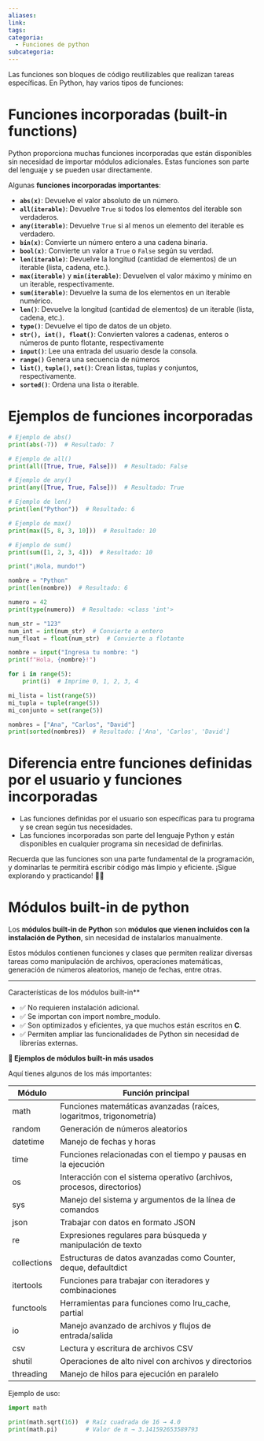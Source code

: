 ```yaml
---
aliases: 
link: 
tags: 
categoria:
  - Funciones de python
subcategoria:
---
```


Las funciones son bloques de código reutilizables que realizan tareas específicas. En Python, hay varios tipos de funciones:

# Funciones incorporadas (built-in functions)
 
 Python proporciona muchas funciones incorporadas que están disponibles sin necesidad de importar módulos adicionales. Estas funciones son parte del lenguaje y se pueden usar directamente.
  
Algunas **funciones incorporadas importantes**:

  - **`abs(x)`**: Devuelve el valor absoluto de un número.
  - **`all(iterable)`**: Devuelve `True` si todos los elementos del iterable son verdaderos.
  - **`any(iterable)`**: Devuelve `True` si al menos un elemento del iterable es verdadero.
  - **`bin(x)`**: Convierte un número entero a una cadena binaria.
  - **`bool(x)`**: Convierte un valor a `True` o `False` según su verdad.
  - **`len(iterable)`**: Devuelve la longitud (cantidad de elementos) de un iterable (lista, cadena, etc.).
  - **`max(iterable)`** y **`min(iterable)`**: Devuelven el valor máximo y mínimo en un iterable, respectivamente.
  - **`sum(iterable)`**: Devuelve la suma de los elementos en un iterable numérico.
  - **`len()`**:  Devuelve la longitud (cantidad de elementos) de un iterable (lista, cadena, etc.).
  - **`type()`**:  Devuelve el tipo de datos de un objeto.
  - **`str(), int(), float()`**:  Convierten valores a cadenas, enteros o números de punto flotante, respectivamente
  - **`input()`**:  Lee una entrada del usuario desde la consola.
  - **`range()`** Genera una secuencia de números
  - **`list()`**, **`tuple()`**, **`set()`**: Crean listas, tuplas y conjuntos, respectivamente.
  - **`sorted()`**: Ordena una lista o iterable.


# Ejemplos de funciones incorporadas
 
 ```python
 # Ejemplo de abs()
 print(abs(-7))  # Resultado: 7
 
 # Ejemplo de all()
 print(all([True, True, False]))  # Resultado: False
 
 # Ejemplo de any()
 print(any([True, True, False]))  # Resultado: True
 
 # Ejemplo de len()
 print(len("Python"))  # Resultado: 6
 
 # Ejemplo de max()
 print(max([5, 8, 3, 10]))  # Resultado: 10
 
 # Ejemplo de sum()
 print(sum([1, 2, 3, 4]))  # Resultado: 10
 ```

```python
print("¡Hola, mundo!")
```

```python
nombre = "Python"
print(len(nombre))  # Resultado: 6 
```

```python
numero = 42
print(type(numero))  # Resultado: <class 'int'>
```

```python
num_str = "123"
num_int = int(num_str)  # Convierte a entero
num_float = float(num_str)  # Convierte a flotante
```

```python
nombre = input("Ingresa tu nombre: ")
print(f"Hola, {nombre}!")
```

```python
for i in range(5):
    print(i)  # Imprime 0, 1, 2, 3, 4
```

```python
mi_lista = list(range(5))
mi_tupla = tuple(range(5))
mi_conjunto = set(range(5))
```

```python
nombres = ["Ana", "Carlos", "David"]
print(sorted(nombres))  # Resultado: ['Ana', 'Carlos', 'David']
```

# Diferencia entre funciones definidas por el usuario y funciones incorporadas
 
 - Las funciones definidas por el usuario son específicas para tu programa y se crean según tus necesidades.
 - Las funciones incorporadas son parte del lenguaje Python y están disponibles en cualquier programa sin necesidad de definirlas.

Recuerda que las funciones son una parte fundamental de la programación, y dominarlas te permitirá escribir código más limpio y eficiente. ¡Sigue explorando y practicando! 🐍🚀


# Módulos built-in de python

Los **módulos built-in de Python** son **módulos que vienen incluidos con la instalación de Python**, sin necesidad de instalarlos manualmente.

Estos módulos contienen funciones y clases que permiten realizar diversas tareas como manipulación de archivos, operaciones matemáticas, generación de números aleatorios, manejo de fechas, entre otras.

---

Características de los módulos built-in**

- ✅ No requieren instalación adicional.
- ✅ Se importan con import nombre_modulo.
- ✅ Son optimizados y eficientes, ya que muchos están escritos en **C**.
- ✅ Permiten ampliar las funcionalidades de Python sin necesidad de librerías externas.

**📌 Ejemplos de módulos built-in más usados**

Aquí tienes algunos de los más importantes:

| **Módulo**  | **Función principal**                                                  |
| ----------- | ---------------------------------------------------------------------- |
| math        | Funciones matemáticas avanzadas (raíces, logaritmos, trigonometría)    |
| random      | Generación de números aleatorios                                       |
| datetime    | Manejo de fechas y horas                                               |
| time        | Funciones relacionadas con el tiempo y pausas en la ejecución          |
| os          | Interacción con el sistema operativo (archivos, procesos, directorios) |
| sys         | Manejo del sistema y argumentos de la línea de comandos                |
| json        | Trabajar con datos en formato JSON                                     |
| re          | Expresiones regulares para búsqueda y manipulación de texto            |
| collections | Estructuras de datos avanzadas como Counter, deque, defaultdict        |
| itertools   | Funciones para trabajar con iteradores y combinaciones                 |
| functools   | Herramientas para funciones como lru_cache, partial                    |
| io          | Manejo avanzado de archivos y flujos de entrada/salida                 |
| csv         | Lectura y escritura de archivos CSV                                    |
| shutil      | Operaciones de alto nivel con archivos y directorios                   |
| threading   | Manejo de hilos para ejecución en paralelo                             |

Ejemplo de uso: 

```python
import math

print(math.sqrt(16))  # Raíz cuadrada de 16 → 4.0
print(math.pi)        # Valor de π → 3.141592653589793
```

